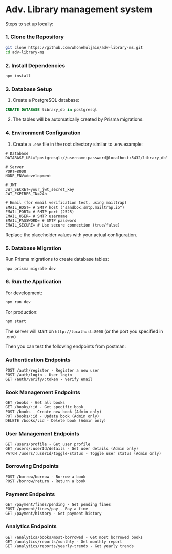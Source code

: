 # Adv. Library management system

Steps to set up locally:

### 1. Clone the Repository

```bash
git clone https://github.com/whonehuljain/adv-library-ms.git
cd adv-library-ms
```

### 2. Install Dependencies

```bash
npm install
```

### 3. Database Setup

1. Create a PostgreSQL database:
```sql
CREATE DATABASE library_db in postgresql
```

2. The tables will be automatically created by Prisma migrations.

### 4. Environment Configuration

1. Create a `.env` file in the root directory similar to .env.example:
```env
# Database
DATABASE_URL="postgresql://username:password@localhost:5432/library_db"

# Server
PORT=8000
NODE_ENV=development

# JWT
JWT_SECRET=your_jwt_secret_key
JWT_EXPIRES_IN=24h

# Email (for email verification test, using mailtrap)
EMAIL_HOST= # SMTP host ("sandbox.smtp.mailtrap.io")
EMAIL_PORT= # SMTP port (2525)
EMAIL_USER= # SMTP username
EMAIL_PASSWORD= # SMTP password
EMAIL_SECURE= # Use secure connection (true/false)
```

Replace the placeholder values with your actual configuration.

### 5. Database Migration

Run Prisma migrations to create database tables:

```bash
npx prisma migrate dev
```

### 6. Run the Application

For development:
```bash
npm run dev
```

For production:
```bash
npm start
```

The server will start on `http://localhost:8000` (or the port you specified in .env)

Then you can test the following endpoints from postman:

### Authentication Endpoints

```
POST /auth/register - Register a new user
POST /auth/login - User login
GET /auth/verify/:token - Verify email
```

### Book Management Endpoints

```
GET /books - Get all books
GET /books/:id - Get specific book
POST /books - Create new book (Admin only)
PUT /books/:id - Update book (Admin only)
DELETE /books/:id - Delete book (Admin only)
```

### User Management Endpoints

```
GET /users/profile - Get user profile
GET /users/:userId/details - Get user details (Admin only)
PATCH /users/:userId/toggle-status - Toggle user status (Admin only)
```

### Borrowing Endpoints

```
POST /borrow/borrow - Borrow a book
POST /borrow/return - Return a book
```

### Payment Endpoints

```
GET /payment/fines/pending - Get pending fines
POST /payment/fines/pay - Pay a fine
GET /payment/history - Get payment history
```

### Analytics Endpoints

```
GET /analytics/books/most-borrowed - Get most borrowed books
GET /analytics/reports/monthly - Get monthly report
GET /analytics/reports/yearly-trends - Get yearly trends
```

